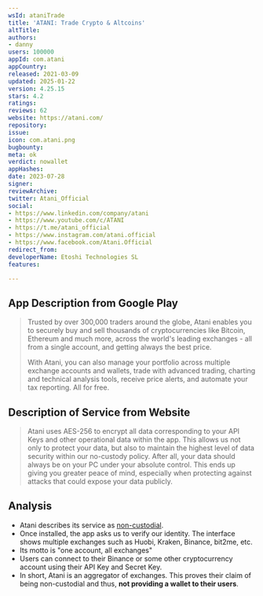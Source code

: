 ```yaml
---
wsId: ataniTrade
title: 'ATANI: Trade Crypto & Altcoins'
altTitle: 
authors:
- danny
users: 100000
appId: com.atani
appCountry: 
released: 2021-03-09
updated: 2025-01-22
version: 4.25.15
stars: 4.2
ratings: 
reviews: 62
website: https://atani.com/
repository: 
issue: 
icon: com.atani.png
bugbounty: 
meta: ok
verdict: nowallet
appHashes: 
date: 2023-07-28
signer: 
reviewArchive: 
twitter: Atani_Official
social:
- https://www.linkedin.com/company/atani
- https://www.youtube.com/c/ATANI
- https://t.me/atani_official
- https://www.instagram.com/atani.official
- https://www.facebook.com/Atani.Official
redirect_from: 
developerName: Etoshi Technologies SL
features: 

---
```


## App Description from Google Play

> Trusted by over 300,000 traders around the globe, Atani enables you to securely buy and sell thousands of cryptocurrencies like Bitcoin, Ethereum and much more, across the world's leading exchanges - all from a single account, and getting always the best price.
>
> With Atani, you can also manage your portfolio across multiple exchange accounts and wallets, trade with advanced trading, charting and technical analysis tools, receive price alerts, and automate your tax reporting. All for free.

## Description of Service from Website

> Atani uses AES-256 to encrypt all data corresponding to your API Keys and other operational data within the app. This allows us not only to protect your data, but also to maintain the highest level of data security within our no-custody policy. After all, your data should always be on your PC under your absolute control. This ends up giving you greater peace of mind, especially when protecting against attacks that could expose your data publicly.

## Analysis 

- Atani describes its service as [non-custodial](https://blog.atani.com/get-to-know-the-security-measures-in-atani-application/).
- Once installed, the app asks us to verify our identity. The interface shows multiple exchanges such as Huobi, Kraken, Binance, bit2me, etc. 
- Its motto is "one account, all exchanges"
- Users can connect to their Binance or some other cryptocurrency account using their API Key and Secret Key. 
- In short, Atani is an aggregator of exchanges. This proves their claim of being non-custodial and thus, **not providing a wallet to their users**.
